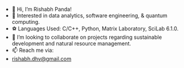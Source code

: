- 👋 Hi, I’m Rishabh Panda!
- 👀 Interested in data analytics, software engineering, & quantum computing.
- ⚽ Languages Used: C/C++, Python, Matrix Laboratory, SciLab 6.1.0.
- 💞️ I’m looking to collaborate on projects regarding sustainable development and natural resource management.
- 📫 Reach me via: 
- rishabh.dhv@gmail.com

<!---
rishabh-panda/rishabh-panda is a ✨ special ✨ repository because its `README.md` (this file) appears on your GitHub profile.
You can click the Preview link to take a look at your changes.
--->
